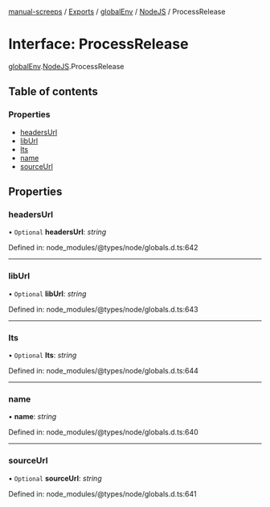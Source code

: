 [manual-screeps](../README.md) / [Exports](../modules.md) / [globalEnv](../modules/globalenv.md) / [NodeJS](../modules/globalenv.nodejs.md) / ProcessRelease

# Interface: ProcessRelease

[globalEnv](../modules/globalenv.md).[NodeJS](../modules/globalenv.nodejs.md).ProcessRelease

## Table of contents

### Properties

- [headersUrl](globalenv.nodejs.processrelease.md#headersurl)
- [libUrl](globalenv.nodejs.processrelease.md#liburl)
- [lts](globalenv.nodejs.processrelease.md#lts)
- [name](globalenv.nodejs.processrelease.md#name)
- [sourceUrl](globalenv.nodejs.processrelease.md#sourceurl)

## Properties

### headersUrl

• `Optional` **headersUrl**: *string*

Defined in: node_modules/@types/node/globals.d.ts:642

___

### libUrl

• `Optional` **libUrl**: *string*

Defined in: node_modules/@types/node/globals.d.ts:643

___

### lts

• `Optional` **lts**: *string*

Defined in: node_modules/@types/node/globals.d.ts:644

___

### name

• **name**: *string*

Defined in: node_modules/@types/node/globals.d.ts:640

___

### sourceUrl

• `Optional` **sourceUrl**: *string*

Defined in: node_modules/@types/node/globals.d.ts:641
